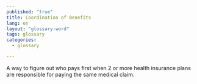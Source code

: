 ```yaml
---
published: "true"
title: Coordination of Benefits
lang: en
layout: "glossary-word"
tags: glossary
categories: 
  - glossary

---
```


A way to figure out who pays first when 2 or more health insurance plans are responsible for paying the same medical claim.
